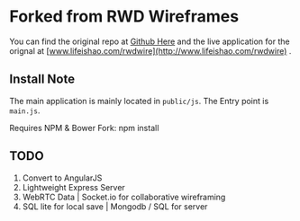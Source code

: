 # Forked from RWD Wireframes

You can find the original repo at [Github Here](https://github.com/howlowck/rwdwire) and the live application for the orignal at [www.lifeishao.com/rwdwire](http://www.lifeishao.com/rwdwire) .

## Install Note

The main application is mainly located in `public/js`.  The Entry point is `main.js`.

Requires NPM & Bower
Fork:
    npm install


## TODO
1. Convert to AngularJS
2. Lightweight Express Server
3. WebRTC Data | Socket.io for collaborative wireframing
4. SQL lite for local save | Mongodb / SQL for server
